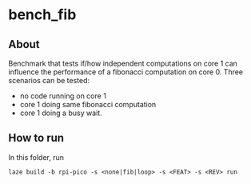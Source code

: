 # bench_fib

## About

Benchmark that tests if/how independent computations on core 1 can influence the performance of a fibonacci computation on core 0.
Three scenarios can be tested:
- no code running on core 1
- core 1 doing same fibonacci computation
- core 1 doing a busy wait.

## How to run

In this folder, run

    laze build -b rpi-pico -s <none|fib|loop> -s <FEAT> -s <REV> run

